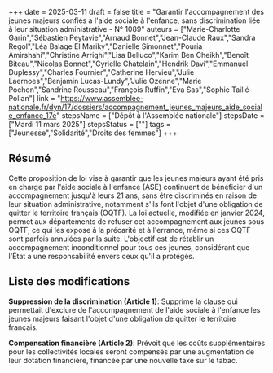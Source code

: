 +++
date = 2025-03-11
draft = false
title = "Garantir l'accompagnement des jeunes majeurs confiés à l'aide sociale à l'enfance, sans discrimination liée à leur situation administrative - N° 1089"
auteurs = ["Marie-Charlotte Garin","Sébastien Peytavie","Arnaud Bonnet","Jean-Claude Raux","Sandra Regol","Léa Balage El Mariky","Danielle Simonnet","Pouria Amirshahi","Christine Arrighi","Lisa Belluco","Karim Ben Cheikh","Benoît Biteau","Nicolas Bonnet","Cyrielle Chatelain","Hendrik Davi","Emmanuel Duplessy","Charles Fournier","Catherine Hervieu","Julie Laernoes","Benjamin Lucas-Lundy","Julie Ozenne","Marie Pochon","Sandrine Rousseau","François Ruffin","Eva Sas","Sophie Taillé-Polian"]
link = "https://www.assemblee-nationale.fr/dyn/17/dossiers/accompagnement_jeunes_majeurs_aide_sociale_enfance_17e"
stepsName = ["Dépôt à l'Assemblée nationale"]
stepsDate = ["Mardi 11 mars 2025"]
stepsStatus = [""]
tags = ["Jeunesse","Solidarité","Droits des femmes"]
+++

## Résumé

Cette proposition de loi vise à garantir que les jeunes majeurs ayant été pris en charge par l'aide sociale à l'enfance (ASE) continuent de bénéficier d'un accompagnement jusqu'à leurs 21 ans, sans être discriminés en raison de leur situation administrative, notamment s'ils font l'objet d'une obligation de quitter le territoire français (OQTF). La loi actuelle, modifiée en janvier 2024, permet aux départements de refuser cet accompagnement aux jeunes sous OQTF, ce qui les expose à la précarité et à l'errance, même si ces OQTF sont parfois annulées par la suite. L'objectif est de rétablir un accompagnement inconditionnel pour tous ces jeunes, considérant que l'État a une responsabilité envers ceux qu'il a protégés.

## Liste des modifications

**Suppression de la discrimination (Article 1)**: Supprime la clause qui permettait d'exclure de l'accompagnement de l'aide sociale à l'enfance les jeunes majeurs faisant l'objet d'une obligation de quitter le territoire français.

**Compensation financière (Article 2)**: Prévoit que les coûts supplémentaires pour les collectivités locales seront compensés par une augmentation de leur dotation financière, financée par une nouvelle taxe sur le tabac.
